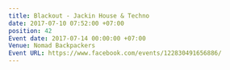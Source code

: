 ```yaml
---
title: Blackout - Jackin House & Techno
date: 2017-07-10 07:52:00 +07:00
position: 42
Event date: 2017-07-14 00:00:00 +07:00
Venue: Nomad Backpackers
Event URL: https://www.facebook.com/events/122830491656886/
---
```


